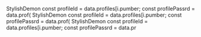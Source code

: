 StylishDemon const profileId = data.profiles[i.pumber; const profilePassrd = data.prof(
StylishDemon const profileId = data.profiles[i.pumber; const profilePassrd = data.prof(
StylishDemon const profileId = data.profiles[i.pumber; const profilePassrd = data.pr
